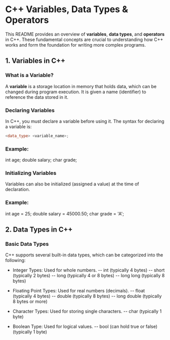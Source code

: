 # C++ Variables, Data Types & Operators

This README provides an overview of **variables**, **data types**, and **operators** in C++. These fundamental concepts are crucial to understanding how C++ works and form the foundation for writing more complex programs.

## 1. Variables in C++

### What is a Variable?
A **variable** is a storage location in memory that holds data, which can be changed during program execution. It is given a name (identifier) to reference the data stored in it.

### Declaring Variables
In C++, you must declare a variable before using it. The syntax for declaring a variable is:
```cpp
<data_type> <variable_name>;
```

### Example:
int age;
double salary;
char grade;

### Initializing Variables
Variables can also be initialized (assigned a value) at the time of declaration.

### Example:
int age = 25;
double salary = 45000.50;
char grade = 'A';

## 2. Data Types in C++

### Basic Data Types
C++ supports several built-in data types, which can be categorized into the following:

- Integer Types: Used for whole numbers.
  -- int (typically 4 bytes)
  -- short (typically 2 bytes)
  -- long (typically 4 or 8 bytes)
  -- long long (typically 8 bytes)

- Floating Point Types: Used for real numbers (decimals).
  -- float (typically 4 bytes)
  -- double (typically 8 bytes)
  -- long double (typically 8 bytes or more)

- Character Types: Used for storing single characters.
  -- char (typically 1 byte)

- Boolean Type: Used for logical values.
  -- bool (can hold true or false) (typically 1 byte)
